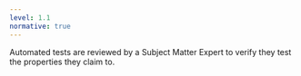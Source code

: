 ```yaml
---
level: 1.1
normative: true
---
```


Automated tests are reviewed by a Subject Matter Expert to verify they test the properties they claim to.
